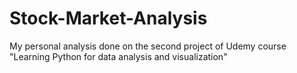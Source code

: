 # Stock-Market-Analysis
My personal analysis done on the second project of Udemy course "Learning Python for data analysis and visualization"
